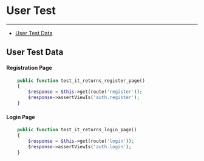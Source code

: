 # User Test
---
 - [User Test Data](/{{route}}/{{version}}/usertest/#user-test-data)

<a name="user-test-data"></a>
## User Test Data

#### Registration Page
```php
    public function test_it_returns_register_page()
    {
        $response = $this->get(route('register'));
        $response->assertViewIs('auth.register');
    }
```
#### Login Page
```php
    public function test_it_returns_login_page()
    {
        $response = $this->get(route('login'));
        $response->assertViewIs('auth.login');
    }
```
